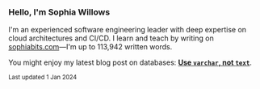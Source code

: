 ### Hello, I'm Sophia Willows

I'm an experienced software engineering leader with deep expertise on cloud architectures and CI/CD. I learn and teach by writing on [sophiabits.com](https://sophiabits.com/blog)—I'm up to 113,942 written words.

You might enjoy my latest blog post on databases: **[Use `varchar`, not `text`](https://sophiabits.com/blog/use-varchar-not-text)**.

<sub>Last updated 1 Jan 2024</sub>
